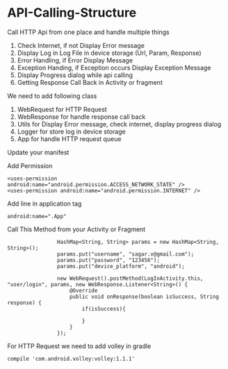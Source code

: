 # API-Calling-Structure
Call HTTP Api from one place and handle multiple things
1. Check Internet, if not Display Error message
2. Display Log in Log File in device storage (Url, Param, Response)
3. Error Handling, if Error Display Message 
4. Exception Handing, if Exception occurs Display Exception Message
5. Display Progress dialog while api calling
6. Getting Response Call Back in Activity or fragment

We need to add following class
1. WebRequest for HTTP Request
2. WebResponse for handle response call back
3. Utils for Display Error message, check internet, display progress dialog
4. Logger for store log in device storage
5. App for handle HTTP request queue

Update your manifest

Add Permission

    <uses-permission android:name="android.permission.ACCESS_NETWORK_STATE" />
    <uses-permission android:name="android.permission.INTERNET" />

Add line in application tag

    android:name=".App"

Call This Method from your Activity or Fragment

                    HashMap<String, String> params = new HashMap<String, String>();
                    params.put("username", "sagar.v@gmail.com");
                    params.put("password", "123456");
                    params.put("device_platform", "android");

                    new WebRequest().postMethod(LogInActivity.this, "user/login", params, new WebResponse.Listener<String>() {
                        @Override
                        public void onResponse(boolean isSuccess, String response) {
                            if(isSuccess){

                            }
                        }
                    });

For HTTP Request we need to add volley in gradle

    compile 'com.android.volley:volley:1.1.1'


